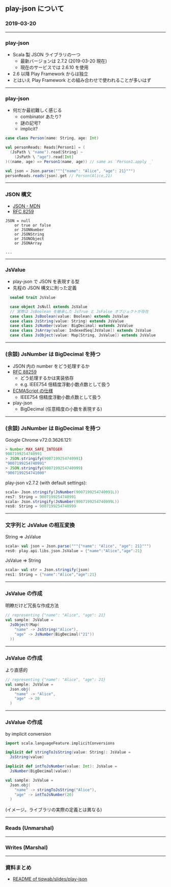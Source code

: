 ## play-json について

### 2019-03-20

---

### play-json

- Scala 製 JSON ライブラリの一つ
  - 最新バージョンは 2.7.2 (2019-03-20 現在)
  - 現在のサービスでは 2.6.10 を使用
- 2.6 以降 Play Framework からは独立
- とはいえ Play Framework との組み合わせで使われることが多いはず

---

### play-json

- 何だか最初難しく感じる
  - combinator あたり?
  - 謎の記号?
  - implicit?

```scala
case class Person(name: String, age: Int)

val personReads: Reads[Person1] = (
  (JsPath \ "name").read[String] ~
    (JsPath \ "age").read[Int]
)((name, age) => Person1(name, age)) // same as `Person1.apply _`

val json = Json.parse("""{"name": "Alice", "age": 21}""")
personReads.reads(json).get // Person(Alice,21)
```

---

### JSON 構文

- [JSON - MDN][1]
- [RFC 8259][2]

```
JSON = null
    or true or false
    or JSONNumber
    or JSONString
    or JSONObject
    or JSONArray

...
```

[1]: https://developer.mozilla.org/ja/docs/Web/JavaScript/Reference/Global_Objects/JSON
[2]: https://www.rfc-editor.org/rfc/rfc8259.txt

---

### JsValue

- play-json で JSON を表現する型
- 先程の JSON 構文に則った定義

```scala
  sealed trait JsValue

  case object JsNull extends JsValue
  // 実際は JsBoolean を継承した JsTrue と JsFalse オブジェクトが存在
  case class JsBoolean(value: Boolean) extends JsValue
  case class JsString(value: String) extends JsValue
  case class JsNumber(value: BigDecimal) extends JsValue
  case class JsArray(value: IndexedSeq[JsValue]) extends JsValue
  case class JsObject(value: Map[String, JsValue]) extends JsValue
```

---

### (余談) JsNumber は BigDecimal を持つ

- JSON 内の number をどう処理するか
- [RFC 88259][1]
  - どう処理するかは実装依存
  - e.g. IEEE754 倍精度浮動小数点数として扱う
- [ECMAScript の仕様][2]
  - IEEE754 倍精度浮動小数点数として扱う
- play-json
  - BigDecimal (任意精度の小数を表現する)

[1]: https://www.rfc-editor.org/rfc/rfc8259.txt
[2]: https://www.ecma-international.org/ecma-262/5.1/#sec-4.3.19

---

### (余談) JsNumber は BigDecimal を持つ

Google Chrome v72.0.3626.121:

```javascript
> Number.MAX_SAFE_INTEGER
9007199254740991
> JSON.stringify(9007199254740991)
"9007199254740991"
> JSON.stringify(9007199254740999)
"9007199254741000"
```

play-json v2.7.2 (with default settings):

```scala
scala> Json.stringify(JsNumber(9007199254740991L))
res7: String = 9007199254740991
scala> Json.stringify(JsNumber(9007199254740999L))
res8: String = 9007199254740999
```

---

### 文字列と JsValue の相互変換

String => JsValue

```scala
scala> val json = Json.parse("""{"name": "Alice", "age": 21}""")
res0: play.api.libs.json.JsValue = {"name":"Alice","age":21}
```

JsValue => String

```scala
scala> val str = Json.stringify(json)
res1: String = {"name":"Alice","age":21}
```

---

### JsValue の作成

明瞭だけど冗長な作成方法

```scala
// representing {"name": "Alice", "age": 21}
val sample: JsValue =
  JsObject(Map(
    "name" -> JsString("Alice"),
    "age" -> JsNumber(BigDecimal("21"))
  ))
```

---

### JsValue の作成

より直感的

```scala
// representing {"name": "Alice", "age": 21}
val sample: JsValue =
  Json.obj(
    "name" -> "Alice",
    "age" -> 20
  )
```

---

### JsValue の作成

by implicit conversion

```scala
import scala.languageFeature.implicitConversions

implicit def stringToJsString(value: String): JsValue =
  JsString(value)

implicit def intToJsNumber(value: Int): JsValue =
  JsNumber(BigDecimal(value))
```

```scala
val sample: JsValue =
  Json.obj(
    "name" -> stringToJsString("Alice"),
    "age" -> intToJsNumber(20)
  )
```

(イメージ。ライブラリの実際の定義とは異なる)

---

### Reads (Unmarshal)

---

### Writes (Marshal)

---

### 資料まとめ

- [README of tiqwab/slides/play-json][1]

[1]: https://github.com/tiqwab/slides/tree/master/play-json
